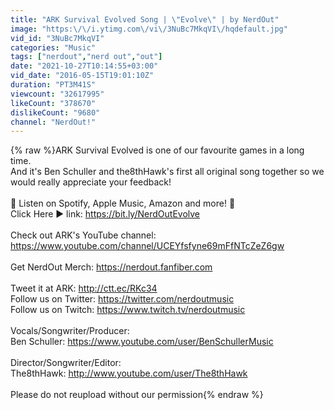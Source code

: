 ```yaml
---
title: "ARK Survival Evolved Song | \"Evolve\" | by NerdOut"
image: "https:\/\/i.ytimg.com\/vi\/3NuBc7MkqVI\/hqdefault.jpg"
vid_id: "3NuBc7MkqVI"
categories: "Music"
tags: ["nerdout","nerd out","out"]
date: "2021-10-27T10:14:55+03:00"
vid_date: "2016-05-15T19:01:10Z"
duration: "PT3M41S"
viewcount: "32617995"
likeCount: "378670"
dislikeCount: "9680"
channel: "NerdOut!"
---
```

{% raw %}ARK Survival Evolved is one of our favourite games in a long time.<br />And it's Ben Schuller and the8thHawk's first all original song together so we would really appreciate your feedback!<br /><br />🎵 Listen on Spotify, Apple Music, Amazon and more! 🎵<br />Click Here ▶️  link: <a rel="nofollow" target="blank" href="https://bit.ly/NerdOutEvolve">https://bit.ly/NerdOutEvolve</a><br /><br />Check out ARK's YouTube channel: <a rel="nofollow" target="blank" href="https://www.youtube.com/channel/UCEYfsfyne69mFfNTcZeZ6gw">https://www.youtube.com/channel/UCEYfsfyne69mFfNTcZeZ6gw</a><br /><br />Get NerdOut Merch: <a rel="nofollow" target="blank" href="https://nerdout.fanfiber.com">https://nerdout.fanfiber.com</a><br /><br />Tweet it at ARK: <a rel="nofollow" target="blank" href="http://ctt.ec/RKc34">http://ctt.ec/RKc34</a><br />Follow us on Twitter: <a rel="nofollow" target="blank" href="https://twitter.com/nerdoutmusic">https://twitter.com/nerdoutmusic</a><br />Follow us on Twitch: <a rel="nofollow" target="blank" href="https://www.twitch.tv/nerdoutmusic">https://www.twitch.tv/nerdoutmusic</a><br /><br />Vocals/Songwriter/Producer:<br />Ben Schuller: <a rel="nofollow" target="blank" href="https://www.youtube.com/user/BenSchullerMusic">https://www.youtube.com/user/BenSchullerMusic</a><br /><br />Director/Songwriter/Editor: <br />The8thHawk: <a rel="nofollow" target="blank" href="http://www.youtube.com/user/The8thHawk">http://www.youtube.com/user/The8thHawk</a><br /><br />Please do not reupload without our permission{% endraw %}
